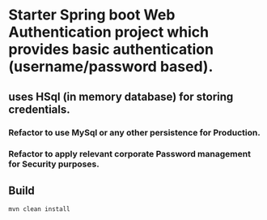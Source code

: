# Starter Spring boot Web Authentication project which provides basic authentication (username/password based).

## uses HSql (in memory database) for storing credentials.

### Refactor to use MySql or any other persistence for Production.
### Refactor to apply relevant corporate Password management for Security purposes.

## Build
```mvn clean install```
